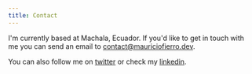 ```yaml
---
title: Contact
---
```


I'm currently based at Machala, Ecuador. If you'd like to get in touch with me you can send an email to [contact@mauriciofierro.dev](mailto:contact@mauriciofierro.dev).

You can also follow me on [twitter](https://www.twitter.com/_mfierro) or check my [linkedin](https://www.linkedin.com/in/mauricio-fierro-13196735/).
